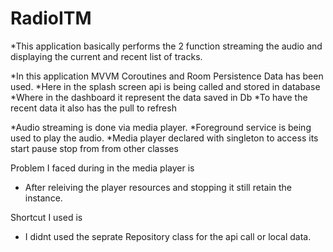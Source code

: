 # RadioITM
*This application basically performs the 2 function streaming the audio and displaying the current and recent list of tracks.

*In this application MVVM Coroutines and Room Persistence Data has been used.
*Here in the splash screen api is being called and stored in database
*Where in the dashboard it represent the data saved in Db
*To have the recent data it also has the pull to refresh

*Audio streaming is done via media player.
*Foreground service is being used to play the audio.
*Media player declared with singleton to access its start pause stop from from other classes 


Problem I faced during in the media player is 
* After releiving the player resources and stopping it still retain the instance.

Shortcut I used is 
* I didnt used the seprate Repository class for the api call or local data. 

